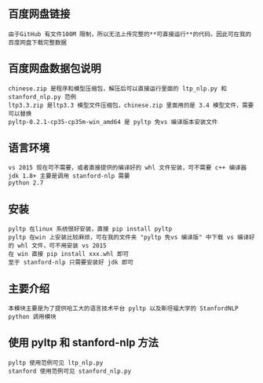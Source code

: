 ## 百度网盘链接
	由于GitHub 有文件100M 限制，所以无法上传完整的**可直接运行**的代码，因此可在我的百度网盘下载完整数据
	
	
## 百度网盘数据包说明
	chinese.zip 是程序和模型压缩包，解压后可以直接运行里面的 ltp_nlp.py 和 stanford_nlp.py 范例
	ltp3.3.zip 是ltp3.3 模型文件压缩包，chinese.zip 里面用的是 3.4 模型文件，需要可以替换
	pyltp-0.2.1-cp35-cp35m-win_amd64 是 pyltp 免vs 编译版本安装文件
	
## 语言环境
	vs 2015 现在可不需要，或者直接提供的编译好的 whl 文件安装，可不需要 c++ 编译器
	jdk 1.8+ 主要是调用 stanford-nlp 需要
	python 2.7
	
## 安装
	pyltp 在linux 系统很好安装，直接 pip install pyltp
	pyltp 在win 上安装比较麻烦，可在我的文件夹 "pyltp 免vs 编译版" 中下载 vs 编译好的 whl 文件，可不用安装 vs 2015
	在 win 直接 pip install xxx.whl 即可
	至于 stanford-nlp 只需要安装好 jdk 即可
	
## 主要介绍
	本模块主要是为了提供哈工大的语言技术平台 pyltp 以及斯坦福大学的 StanfordNLP python 调用模块

## 使用 pyltp 和 stanford-nlp 方法
	pyltp 使用范例可见 ltp_nlp.py
	stanford 使用范例可见 stanford_nlp.py
